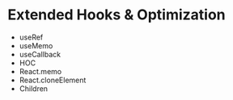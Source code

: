 # Extended Hooks & Optimization
* useRef
* useMemo
* useCallback
* HOC
* React.memo
* React.cloneElement
* Children